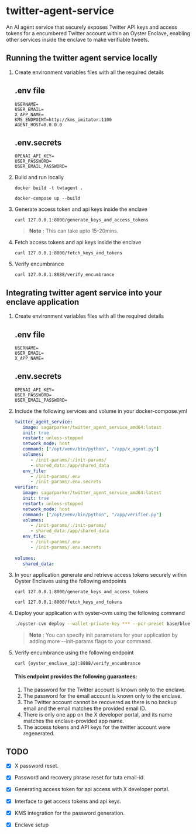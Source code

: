 # twitter-agent-service

An AI agent service that securely exposes Twitter API keys and access tokens for a encumbered Twitter account within an Oyster Enclave, enabling other services inside the enclave to make verifiable tweets.

## Running the twitter agent service locally

1. Create environment variables files with all the required details
   ## .env file
   ```
   USERNAME=
   USER_EMAIL=
   X_APP_NAME=
   KMS_ENDPOINT=http://kms_imitator:1100
   AGENT_HOST=0.0.0.0
   ```

   ## .env.secrets
   ```
   OPENAI_API_KEY=
   USER_PASSWORD=
   USER_EMAIL_PASSWORD=
   ```

2. Build and run locally
   ```
   docker build -t twtagent .
   ```

   ```
   docker-compose up --build
   ```

3. Generate access token and api keys inside the enclave
   ```
   curl 127.0.0.1:8000/generate_keys_and_access_tokens
   ```

   >**Note** : This can take upto 15-20mins.

4. Fetch access tokens and api keys inside the enclave
   ```
   curl 127.0.0.1:8000/fetch_keys_and_tokens
   ```

5. Verify encumbrance
   ```
   curl 127.0.0.1:8888/verify_encumbrance
   ```



## Integrating twitter agent service into your enclave application

1. Create environment variables files with all the required details
   ## .env file
   ```
   USERNAME=
   USER_EMAIL=
   X_APP_NAME=
   ```

   ## .env.secrets
   ```
   OPENAI_API_KEY=
   USER_PASSWORD=
   USER_EMAIL_PASSWORD=
   ```

2. Include the following services and volume in your docker-compose.yml
   ```yaml
   twitter_agent_service:
      image: sagarparker/twitter_agent_service_amd64:latest
      init: true
      restart: unless-stopped
      network_mode: host
      command: ["/opt/venv/bin/python", "/app/x_agent.py"]
      volumes:
         - /init-params/:/init-params/
         - shared_data:/app/shared_data
      env_file:
         - /init-params/.env
         - /init-params/.env.secrets
   verifier:
      image: sagarparker/twitter_agent_service_amd64:latest
      init: true
      restart: unless-stopped
      network_mode: host
      command: ["/opt/venv/bin/python", "/app/verifier.py"]
      volumes:
         - /init-params/:/init-params/
         - shared_data:/app/shared_data
      env_file:
         - /init-params/.env
         - /init-params/.env.secrets
      
   volumes:
      shared_data:
   ```

3. In your application generate and retrieve access tokens securely within Oyster Enclaves using the following endpoints

   ```
   curl 127.0.0.1:8000/generate_keys_and_access_tokens
   ```


   ```
   curl 127.0.0.1:8000/fetch_keys_and_tokens
   ```

4. Deploy your application with oyster-cvm using the following command
   ```bash
   ./oyster-cvm deploy --wallet-private-key *** --pcr-preset base/blue/v1.0.0/amd64 --duration-in-minutes 45 --docker-compose docker-compose.yml --operator **** --instance-type r6i.xlarge --image-url https://artifacts.marlin.org/oyster/eifs/base-blue_v1.0.0_linux_amd64.eif --init-params ".env:1:1:file:.env" --init-params ".env.secrets:0:1:file:.env.secrets"
   ```
   >**Note** : You can specify init parameters for your application by adding more --init-params flags to your command.

5. Verify encumbrance using the following endpoint
   ```
   curl {oyster_enclave_ip}:8888/verify_encumbrance
   ```

   #### This endpoint provides the following guarantees:
   1. The password for the Twitter account is known only to the enclave.
   2. The password for the email account is known only to the enclave.
   3. The Twitter account cannot be recovered as there is no backup email and the email matches the provided email ID.
   4. There is only one app on the X developer portal, and its name matches the enclave-provided app name.
   5. The access tokens and API keys for the twitter account were regenerated.

## TODO

- [x] X password reset.
- [x] Password and recovery phrase reset for tuta email-id.
- [x] Generating access token for api access with X developer portal.
- [x] Interface to get access tokens and api keys.
- [x] KMS integration for the password generation.
- [x] Enclave setup


